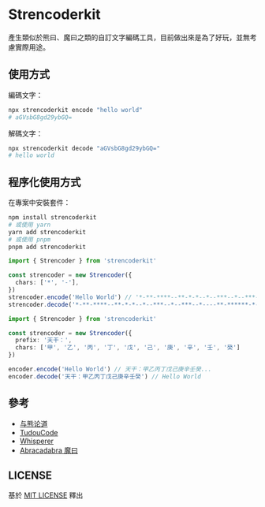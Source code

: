 # Strencoderkit

產生類似於熊曰、魔曰之類的自訂文字編碼工具，目前做出來是為了好玩，並無考慮實際用途。

## 使用方式

編碼文字：

```bash
npx strencoderkit encode "hello world"
# aGVsbG8gd29ybGQ=
```

解碼文字：

```bash
npx strencoderkit decode "aGVsbG8gd29ybGQ="
# hello world
```

## 程序化使用方式

在專案中安裝套件：

```bash
npm install strencoderkit
# 或使用 yarn
yarn add strencoderkit
# 或使用 pnpm
pnpm add strencoderkit
```

```ts
import { Strencoder } from 'strencoderkit'

const strencoder = new Strencoder({
  chars: ['*', '-'],
})
strencoder.encode('Hello World') // '*-**-****--**-*-*--*--***--*--***--*----**-******-*-*---*--*----*---**-**--*--***--**-**'
strencoder.decode('*-**-****--**-*-*--*--***--*--***--*----**-******-*-*---*--*----*---**-**--*--***--**-**') // 'Hello World'
```

```ts
import { Strencoder } from 'strencoderkit'

const strencoder = new Strencoder({
  prefix: '天干：',
  chars: ['甲', '乙', '丙', '丁', '戊', '己', '庚', '辛', '壬', '癸']
})

encoder.encode('Hello World') // 天干：甲乙丙丁戊己庚辛壬癸...
encoder.decode('天干：甲乙丙丁戊己庚辛壬癸') // Hello World
```

## 參考

- [与熊论道](http://hi.pcmoe.net/)
- [TudouCode](https://github.com/lersh/TudouCode)
- [Whisperer](https://github.com/Borber/Whisperer)
- [Abracadabra 魔曰](https://github.com/SheepChef/Abracadabra)

## LICENSE

基於 [MIT LICENSE](LICENSE.md) 釋出
